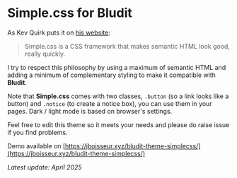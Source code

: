# Simple.css for Bludit

As Kev Quirk puts it on [his website](https://simplecss.org/demo):
> Simple.css is a CSS framework that makes semantic HTML look good, really quickly.

I try to respect this philosophy by using a maximum of semantic HTML and adding a minimum of complementary styling to make it compatible with **Bludit**.

Note that **Simple.css** comes with two classes, `.button` (so a link looks like a button) and `.notice` (to create a notice box), you can use them in your pages. Dark / light mode is based on browser's settings.

Feel free to edit this theme so it meets your needs and please do raise issue if you find problems.

Demo available on [https://jboisseur.xyz/bludit-theme-simplecss/](https://jboisseur.xyz/bludit-theme-simplecss/)

*Latest update: April 2025*